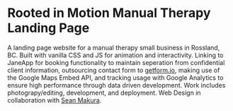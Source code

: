 # Rooted in Motion Manual Therapy Landing Page

A landing page website for a manual therapy small business in Rossland, BC. Built with vanilla CSS and JS for animation and interactivity. Linking to JaneApp for booking functionality to maintain seperation from confidential client information, outsourcing contact form to [getform.io](https://getform.io/), making use of the Google Maps Embed API, and tracking usage with Google Analytics to ensure high performance through data driven development. Work includes photograpy/editing, development, and deployment. Web Design in collaboration with [Sean Makura](https://seanmakura.webflow.io/).
